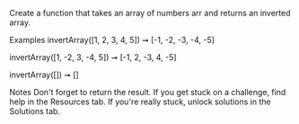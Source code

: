 Create a function that takes an array of numbers arr and returns an inverted array.

Examples
invertArray([1, 2, 3, 4, 5]) ➞ [-1, -2, -3, -4, -5]

invertArray([1, -2, 3, -4, 5]) ➞ [-1, 2, -3, 4, -5]

invertArray([]) ➞ []

Notes
Don't forget to return the result.
If you get stuck on a challenge, find help in the Resources tab.
If you're really stuck, unlock solutions in the Solutions tab.